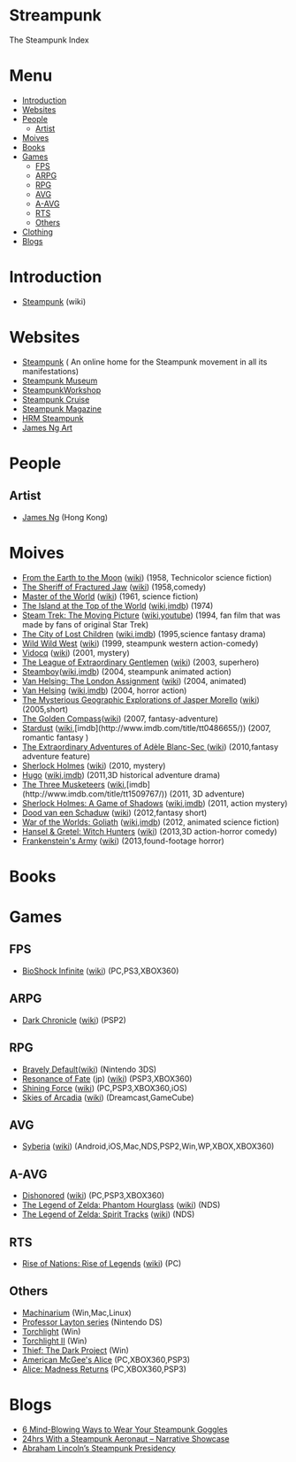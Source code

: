 # Streampunk
The Steampunk Index

# Menu
* [Introduction](#introduction)
* [Websites](#websites)
* [People](#people)
  * [Artist](#artist)
* [Moives](#moives)
* [Books](#books)
* [Games](#games)
  * [FPS](#fps)
  * [ARPG](#arpg)
  * [RPG](#rpg)
  * [AVG](#avg)
  * [A-AVG](#a-avg)
  * [RTS](#rts)
  * [Others](#others)
* [Clothing](#clothing)
* [Blogs](#blogs)


  

# Introduction
* [Steampunk](http://en.wikipedia.org/wiki/Steampunk) (wiki)

# Websites
* [Steampunk](http://www.steampunk.com/) ( An online home for the Steampunk movement in all its manifestations)
* [Steampunk Museum](http://www.thesteampunkmuseum.com/index.html)
* [SteampunkWorkshop](http://steampunkworkshop.com) 
* [Steampunk Cruise](http://steampunkcruise.com/)
* [Steampunk Magazine](http://www.steampunkmagazine.com/)
* [HRM Steampunk](http://hrmsteam.com/)
* [James Ng Art](http://www.jamesngart.com/)

# People
## Artist
* [James Ng](http://www.thesteampunkmuseum.com/1003%20James%20Ng%20Exhibit.html) (Hong Kong)


# Moives
* [From the Earth to the Moon](http://www.imdb.com/title/tt0051638/) ([wiki](http://en.wikipedia.org/wiki/From_the_Earth_to_the_Moon_(film))) (1958, Technicolor science fiction)
* [The Sheriff of Fractured Jaw](http://www.imdb.com/title/tt0052191/) ([wiki](http://en.wikipedia.org/wiki/The_Sheriff_of_Fractured_Jaw)) (1958,comedy)
* [Master of the World](http://www.imdb.com/title/tt0055152/) ([wiki](http://en.wikipedia.org/wiki/Master_of_the_World_(1961_film))) (1961, science fiction)
* [The Island at the Top of the World](http://movies.disney.com/the-island-at-the-top-of-the-world) ([wiki](http://en.wikipedia.org/wiki/The_Island_at_the_Top_of_the_World),[imdb](http://www.imdb.com/title/tt0071671/)) (1974)
* [Steam Trek: The Moving Picture](http://steamtrek.blogspot.com/) ([wiki](http://en.wikipedia.org/wiki/Steam_Trek:_The_Moving_Picture),[youtube](https://www.youtube.com/watch?v=PCUVT4bi4dU)) (1994, fan film that was made by fans of original Star Trek)
* [The City of Lost Children](http://www.sonypictures.com/movies/thecityoflostchildren/) ([wiki](http://en.wikipedia.org/wiki/The_City_of_Lost_Children),[imdb](http://www.imdb.com/title/tt0112682/)) (1995,science fantasy drama)
* [Wild Wild West](http://www.imdb.com/title/tt0120891/) ([wiki](http://en.wikipedia.org/wiki/Wild_Wild_West)) (1999, steampunk western action-comedy)
* [Vidocq](http://www.imdb.com/title/tt0164961/) ([wiki](http://en.wikipedia.org/wiki/Vidocq_(2001_film))) (2001, mystery)
* [The League of Extraordinary Gentlemen](http://www.imdb.com/title/tt0311429/) ([wiki](http://en.wikipedia.org/wiki/The_League_of_Extraordinary_Gentlemen_(film))) (2003, superhero)
* [Steamboy](http://www.steamboy.net/intro.shtml)([wiki](http://en.wikipedia.org/wiki/Steamboy),[imdb](http://www.imdb.com/title/tt0348121/)) (2004, steampunk animated action)
* [Van Helsing: The London Assignment](http://www.imdb.com/title/tt0406310/) ([wiki](http://en.wikipedia.org/wiki/Van_Helsing:_The_London_Assignment)) (2004, animated)
* [Van Helsing](http://www.vanhelsing.net/) ([wiki](http://en.wikipedia.org/wiki/Van_Helsing_(film)),[imdb](http://www.imdb.com/title/tt0338526/)) (2004, horror action)
* [The Mysterious Geographic Explorations of Jasper Morello](http://www.imdb.com/title/tt0469146/) ([wiki](http://en.wikipedia.org/wiki/The_Mysterious_Geographic_Explorations_of_Jasper_Morello)) (2005,short)
* [The Golden Compass](http://www.imdb.com/title/tt0385752/)([wiki](http://en.wikipedia.org/wiki/The_Golden_Compass_(film))) (2007, fantasy-adventure)
* [Stardust](http://www.stardustmovie.com/) ([wiki](http://en.wikipedia.org/wiki/Stardust_(2007_film)),[imdb](http://www.imdb.com/title/tt0486655/)) (2007, romantic fantasy )
* [The Extraordinary Adventures of Adèle Blanc-Sec ](http://www.imdb.com/title/tt1179025/) ([wiki](http://en.wikipedia.org/wiki/The_Extraordinary_Adventures_of_Ad%C3%A8le_Blanc-Sec_(film))) (2010,fantasy adventure feature)
* [Sherlock Holmes](http://www.imdb.com/title/tt1522835/) ([wiki](http://en.wikipedia.org/wiki/Sherlock_Holmes_(2010_film))) (2010, mystery)
* [Hugo](http://www.hugomovie.com/) ([wiki](http://en.wikipedia.org/wiki/Hugo_(film)),[imdb](http://www.imdb.com/title/tt0970179/)) (2011,3D historical adventure drama)
* [The Three Musketeers](http://www.threemusketeers-movie.com/)  ([wiki](http://en.wikipedia.org/wiki/The_Three_Musketeers_(2011_film)),[imdb](http://www.imdb.com/title/tt1509767/)) (2011, 3D adventure)
* [Sherlock Holmes: A Game of Shadows](http://sherlockholmes2.warnerbros.com/) ([wiki](http://en.wikipedia.org/wiki/Sherlock_Holmes:_A_Game_of_Shadows),[imdb](http://www.imdb.com/title/tt1515091/)) (2011, action mystery)
* [Dood van een Schaduw](http://www.imdb.com/title/tt2312702/) ([wiki](http://en.wikipedia.org/wiki/Dood_van_een_Schaduw)) (2012,fantasy short)
* [War of the Worlds: Goliath](http://www.wotw-goliath.com/)  ([wiki](http://en.wikipedia.org/wiki/War_of_the_Worlds:_Goliath),[imdb](http://www.imdb.com/title/tt2320924/)) (2012, animated science fiction)
* [Hansel & Gretel: Witch Hunters](http://www.imdb.com/title/tt1428538/) ([wiki](http://en.wikipedia.org/wiki/Hansel_%26_Gretel:_Witch_Hunters)) (2013,3D action-horror comedy)
* [Frankenstein's Army](http://www.imdb.com/title/tt1925435/) ([wiki](http://en.wikipedia.org/wiki/Frankenstein%27s_Army)) (2013,found-footage horror)

# Books


# Games

## FPS
* [BioShock Infinite](https://www.bioshockinfinite.com/?RET=&ag=true) ([wiki](http://en.wikipedia.org/wiki/BioShock_Infinite))   (PC,PS3,XBOX360) 

## ARPG
* [Dark Chronicle](http://darkcloud.wikia.com/wiki/Dark_Cloud_2) ([wiki](http://en.wikipedia.org/wiki/Dark_Chronicle)) (PSP2)

## RPG
* [Bravely Default](http://bravelydefault.nintendo.com/)([wiki](http://en.wikipedia.org/wiki/Bravely_Default)) (Nintendo 3DS)
* [Resonance of Fate](http://sega.jp/ps3/eoe/) (jp) ([wiki](http://en.wikipedia.org/wiki/Resonance_of_Fate)) (PSP3,XBOX360)
* [Shining Force](http://www.shiningsource.org/) ([wiki](http://en.wikipedia.org/wiki/Shining_Force)) (PC,PSP3,XBOX360,iOS)
* [Skies of Arcadia](http://www.mobygames.com/game/skies-of-arcadia) ([wiki](http://en.wikipedia.org/wiki/Skies_of_Arcadia)) (Dreamcast,GameCube)

## AVG
* [Syberia](http://www.syberia.microids.com/EN/) ([wiki](http://en.wikipedia.org/wiki/Syberia)) (Android,iOS,Mac,NDS,PSP2,Win,WP,XBOX,XBOX360)

## A-AVG
* [Dishonored](http://www.dishonored.com/) ([wiki](http://en.wikipedia.org/wiki/Dishonored)) (PC,PSP3,XBOX360)
* [The Legend of Zelda: Phantom Hourglass](http://www.zelda.com/phantomhourglass/) ([wiki](http://en.wikipedia.org/wiki/The_Legend_of_Zelda:_Phantom_Hourglass)) (NDS)
* [The Legend of Zelda: Spirit Tracks](http://www.zelda.com/spirittracks/) ([wiki](http://en.wikipedia.org/wiki/The_Legend_of_Zelda:_Spirit_Tracks)) (NDS)

## RTS
* [Rise of Nations: Rise of Legends](http://www.mobygames.com/game/rise-of-nations-rise-of-legends) ([wiki](http://en.wikipedia.org/wiki/Rise_of_Nations:_Rise_of_Legends)) (PC)


## Others
* [Machinarium](http://machinarium.net/) (Win,Mac,Linux)
* [Professor Layton series](http://professorlayton.nintendo.com/) (Nintendo DS)
* [Torchlight](http://www.torchlightgame.com/) (Win)
* [Torchlight II](http://www.torchlight2game.com/) (Win)
* [Thief: The Dark Project](http://en.wikipedia.org/wiki/Thief:_The_Dark_Project) (Win)
* [American McGee's Alice](http://en.wikipedia.org/wiki/American_McGee's_Alice) (PC,XBOX360,PSP3)
* [Alice: Madness Returns](http://en.wikipedia.org/wiki/Alice:_Madness_Returns) (PC,XBOX360,PSP3)



# Blogs
* [6 Mind-Blowing Ways to Wear Your Steampunk Goggles](http://steampunk.wonderhowto.com/inspiration/6-mind-blowing-ways-wear-your-steampunk-goggles-0144022/)
* [24hrs With a Steampunk Aeronaut – Narrative Showcase](http://www.noupe.com/inspiration/showcases/24hrs-with-a-steampunk-aeronaut-narrative-showcase.html)
* [Abraham Lincoln’s Steampunk Presidency](http://www.slate.com/articles/technology/history_of_innovation/2014/05/abraham_lincoln_steampunk_president_oversaw_fantastic_innovation.html)

